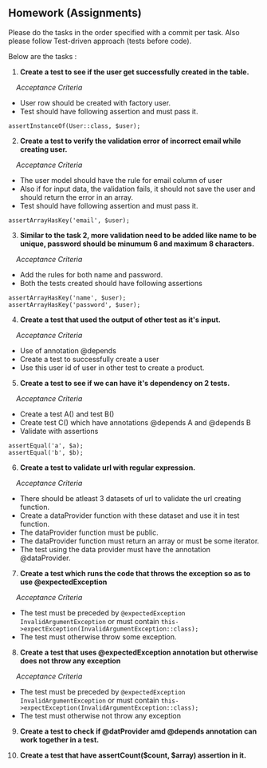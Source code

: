 ## Homework (Assignments)

Please do the tasks in the order specified with a commit per task. Also please follow Test-driven approach (tests before code).

Below are the tasks : 

1. **Create a test to see if the user get successfully created in the table.**

 &nbsp; &nbsp; *Acceptance Criteria*

- User row should be created with factory user.
- Test should have following assertion and must pass it.

```
assertInstanceOf(User::class, $user);
```

2. **Create a test to verify the validation error of incorrect email while creating user.**

 &nbsp; &nbsp; *Acceptance Criteria*

- The user model should have the rule for email column of user
- Also if for input data, the validation fails, it should not save the user and should return the error in an array.
- Test should have following assertion and must pass it.

```
assertArrayHasKey('email', $user);
```

3. **Similar to the task 2, more validation need to be added like name to be unique, password should be minumum 6 and maximum 8 characters.**

 &nbsp; &nbsp; *Acceptance Criteria*

- Add the rules for both name and password.
- Both the tests created should have following assertions

```
assertArrayHasKey('name', $user);
assertArrayHasKey('password', $user);
```

4. **Create a test that used the output of other test as it's input.**

 &nbsp; &nbsp; *Acceptance Criteria*

- Use of annotation @depends
- Create a test to successfully create a user
- Use this user id of user in other test to create a product.

5. **Create a test to see if we can have it's dependency on 2 tests.**

 &nbsp; &nbsp; *Acceptance Criteria*

- Create a test A() and test B()
- Create test C() which have annotations @depends A and @depends B
- Validate with assertions

```
assertEqual('a', $a);
assertEqual('b', $b);
```

6. **Create a test to validate url with regular expression.**

 &nbsp; &nbsp; *Acceptance Criteria*

- There should be atleast 3 datasets of url to validate the url creating function.
- Create a dataProvider function with these dataset and use it in test function.
- The dataProvider function must be public.
- The dataProvider function must return an array or must be some iterator.
- The test using the data provider must have the annotation @dataProvider.

7. **Create a test which runs the code that throws the exception so as to use @expectedException**

 &nbsp; &nbsp; *Acceptance Criteria*

- The test must be preceded by `@expectedException InvalidArgumentException`
 or must contain `this->expectException(InvalidArgumentException::class);`
- The test must otherwise throw some exception.

8. **Create a test that uses @expectedException annotation but otherwise does not throw any exception**

 &nbsp; &nbsp; *Acceptance Criteria*
 
- The test must be preceded by `@expectedException InvalidArgumentException`
 or must contain `this->expectException(InvalidArgumentException::class);`
- The test must otherwise not throw any exception

9. **Create a test to check if @datProvider amd @depends annotation can work together in a test.**

10. **Create a test that have assertCount($count, $array) assertion in it.**

